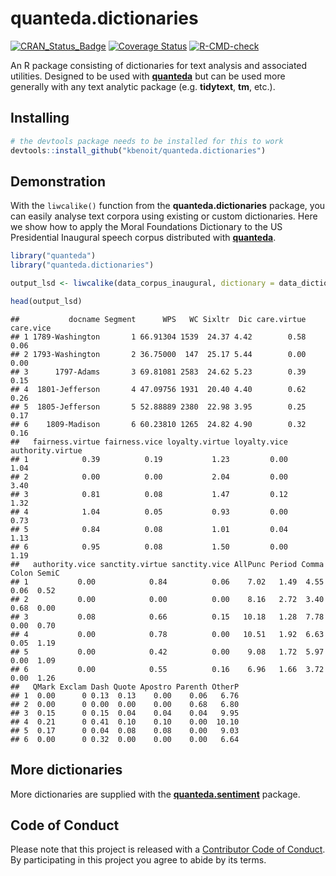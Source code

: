 quanteda.dictionaries
================

<!-- badges: start -->

[![CRAN_Status_Badge](http://www.r-pkg.org/badges/version/quanteda.dictionaries)](https://cran.r-project.org/package=quanteda.dictionaries)
[![Coverage
Status](https://img.shields.io/codecov/c/github/kbenoit/quanteda.dictionaries/master.svg)](https://codecov.io/github/kbenoit/quanteda.dictionaries?branch=master)
[![R-CMD-check](https://github.com/kbenoit/quanteda.dictionaries/actions/workflows/R-CMD-check.yaml/badge.svg)](https://github.com/kbenoit/quanteda.dictionaries/actions/workflows/R-CMD-check.yaml)
<!-- badges: end -->

An R package consisting of dictionaries for text analysis and associated
utilities. Designed to be used with [**quanteda**](http://quanteda.io)
but can be used more generally with any text analytic package
(e.g. **tidytext**, **tm**, etc.).

## Installing

``` r
# the devtools package needs to be installed for this to work
devtools::install_github("kbenoit/quanteda.dictionaries") 
```

## Demonstration

With the `liwcalike()` function from the **quanteda.dictionaries**
package, you can easily analyse text corpora using existing or custom
dictionaries. Here we show how to apply the Moral Foundations Dictionary
to the US Presidential Inaugural speech corpus distributed with
[**quanteda**](https://github.com/quanteda/quanteda).

``` r
library("quanteda")
library("quanteda.dictionaries")

output_lsd <- liwcalike(data_corpus_inaugural, dictionary = data_dictionary_MFD)

head(output_lsd)
```

    ##           docname Segment      WPS   WC Sixltr  Dic care.virtue care.vice
    ## 1 1789-Washington       1 66.91304 1539  24.37 4.42        0.58      0.06
    ## 2 1793-Washington       2 36.75000  147  25.17 5.44        0.00      0.00
    ## 3      1797-Adams       3 69.81081 2583  24.62 5.23        0.39      0.15
    ## 4  1801-Jefferson       4 47.09756 1931  20.40 4.40        0.62      0.26
    ## 5  1805-Jefferson       5 52.88889 2380  22.98 3.95        0.25      0.17
    ## 6    1809-Madison       6 60.23810 1265  24.82 4.90        0.32      0.16
    ##   fairness.virtue fairness.vice loyalty.virtue loyalty.vice authority.virtue
    ## 1            0.39          0.19           1.23         0.00             1.04
    ## 2            0.00          0.00           2.04         0.00             3.40
    ## 3            0.81          0.08           1.47         0.12             1.32
    ## 4            1.04          0.05           0.93         0.00             0.73
    ## 5            0.84          0.08           1.01         0.04             1.13
    ## 6            0.95          0.08           1.50         0.00             1.19
    ##   authority.vice sanctity.virtue sanctity.vice AllPunc Period Comma Colon SemiC
    ## 1           0.00            0.84          0.06    7.02   1.49  4.55  0.06  0.52
    ## 2           0.00            0.00          0.00    8.16   2.72  3.40  0.68  0.00
    ## 3           0.08            0.66          0.15   10.18   1.28  7.78  0.00  0.70
    ## 4           0.00            0.78          0.00   10.51   1.92  6.63  0.05  1.19
    ## 5           0.00            0.42          0.00    9.08   1.72  5.97  0.00  1.09
    ## 6           0.00            0.55          0.16    6.96   1.66  3.72  0.00  1.26
    ##   QMark Exclam Dash Quote Apostro Parenth OtherP
    ## 1  0.00      0 0.13  0.13    0.00    0.06   6.76
    ## 2  0.00      0 0.00  0.00    0.00    0.68   6.80
    ## 3  0.15      0 0.15  0.04    0.04    0.04   9.95
    ## 4  0.21      0 0.41  0.10    0.10    0.00  10.10
    ## 5  0.17      0 0.04  0.08    0.08    0.00   9.03
    ## 6  0.00      0 0.32  0.00    0.00    0.00   6.64

## More dictionaries

More dictionaries are supplied with the
[**quanteda.sentiment**](https://github.com/quanteda/quanteda.sentiment)
package.

## Code of Conduct

Please note that this project is released with a [Contributor Code of
Conduct](https://github.com/kbenoit/quanteda.dictionaries/blob/master/CONDUCT.md).
By participating in this project you agree to abide by its terms.
